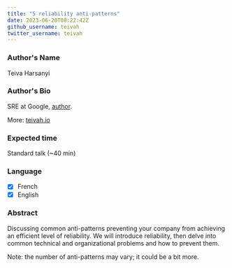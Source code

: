 ```yaml
---
title: "5 reliability anti-patterns"
date: 2023-06-20T08:22:42Z
github_username: teivah
twitter_username: teivah
---
```

### Author's Name

Teiva Harsanyi

### Author's Bio

SRE at Google, [author](https://www.amazon.com/100-Mistakes-How-Avoid-Them/dp/1617299596).

More: [teivah.io](http://teivah.io)

### Expected time

Standard talk (~40 min)

### Language

- [X] French
- [X] English

### Abstract

Discussing common anti-patterns preventing your company from achieving an efficient level of reliability.
We will introduce reliability, then delve into common technical and organizational problems and how to prevent them.

Note: the number of anti-patterns may vary; it could be a bit more.

